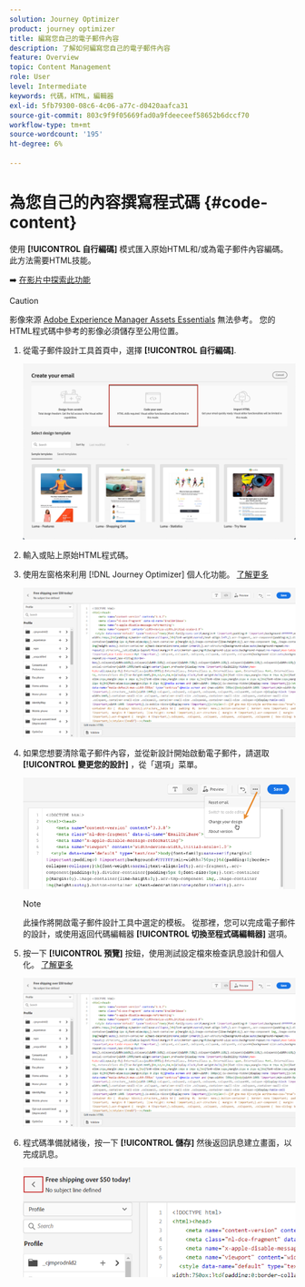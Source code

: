 ```yaml
---
solution: Journey Optimizer
product: journey optimizer
title: 編寫您自己的電子郵件內容
description: 了解如何編寫您自己的電子郵件內容
feature: Overview
topic: Content Management
role: User
level: Intermediate
keywords: 代碼，HTML，編輯器
exl-id: 5fb79300-08c6-4c06-a77c-d0420aafca31
source-git-commit: 803c9f9f05669fad0a9fdeeceef58652b6dccf70
workflow-type: tm+mt
source-wordcount: '195'
ht-degree: 6%

---
```


# 為您自己的內容撰寫程式碼 {#code-content}

使用 **[!UICONTROL 自行編碼]** 模式匯入原始HTML和/或為電子郵件內容編碼。 此方法需要HTML技能。

➡️ [在影片中探索此功能](#video)

>[!CAUTION]
>
> 影像來源 [Adobe Experience Manager Assets Essentials](assets-essentials.md) 無法參考。 您的HTML程式碼中參考的影像必須儲存至公用位置。

1. 從電子郵件設計工具首頁中，選擇 **[!UICONTROL 自行編碼]**.

   ![](assets/code-your-own.png)

1. 輸入或貼上原始HTML程式碼。

1. 使用左窗格來利用 [!DNL Journey Optimizer] 個人化功能。 [了解更多](../personalization/personalize.md)

   ![](assets/code-editor.png)

1. 如果您想要清除電子郵件內容，並從新設計開始啟動電子郵件，請選取 **[!UICONTROL 變更您的設計]** ，從「選項」菜單。

   ![](assets/code-editor-change-design.png)

   >[!NOTE]
   >
   >此操作將開啟電子郵件設計工具中選定的模板。 從那裡，您可以完成電子郵件的設計，或使用返回代碼編輯器 **[!UICONTROL 切換至程式碼編輯器]** 選項。

1. 按一下 **[!UICONTROL 預覽]** 按鈕，使用測試設定檔來檢查訊息設計和個人化。 [了解更多](preview.md)

   ![](assets/code-editor-preview.png)

1. 程式碼準備就緒後，按一下 **[!UICONTROL 儲存]** 然後返回訊息建立畫面，以完成訊息。

   ![](assets/code-editor-save.png)
